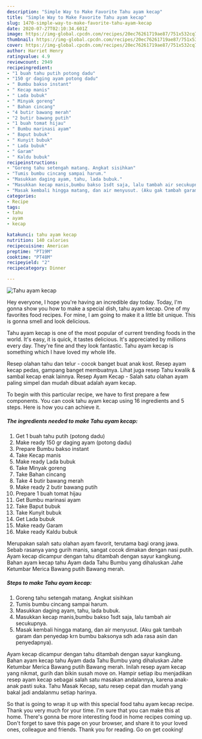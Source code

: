 ```yaml
---
description: "Simple Way to Make Favorite Tahu ayam kecap"
title: "Simple Way to Make Favorite Tahu ayam kecap"
slug: 1470-simple-way-to-make-favorite-tahu-ayam-kecap
date: 2020-07-27T02:10:34.601Z
image: https://img-global.cpcdn.com/recipes/20ec76261719ae87/751x532cq70/tahu-ayam-kecap-foto-resep-utama.jpg
thumbnail: https://img-global.cpcdn.com/recipes/20ec76261719ae87/751x532cq70/tahu-ayam-kecap-foto-resep-utama.jpg
cover: https://img-global.cpcdn.com/recipes/20ec76261719ae87/751x532cq70/tahu-ayam-kecap-foto-resep-utama.jpg
author: Harriet Henry
ratingvalue: 4.9
reviewcount: 2949
recipeingredient:
- "1 buah tahu putih potong dadu"
- "150 gr daging ayam potong dadu"
- " Bumbu bakso instant"
- " Kecap manis"
- " Lada bubuk"
- " Minyak goreng"
- " Bahan cincang"
- "4 butir bawang merah"
- "2 butir bawang putih"
- "1 buah tomat hijau"
- " Bumbu marinasi ayam"
- " Baput bubuk"
- " Kunyit bubuk"
- " Lada bubuk"
- " Garam"
- " Kaldu bubuk"
recipeinstructions:
- "Goreng tahu setengah matang. Angkat sisihkan"
- "Tumis bumbu cincang sampai harum."
- "Masukkan daging ayam, tahu, lada bubuk."
- "Masukkan kecap manis,bumbu bakso 1sdt saja, lalu tambah air secukupnya."
- "Masak kembali hingga matang, dan air menyusut. (Aku gak tambah garam dan penyedap krn bumbu baksonya sdh ada rasa asin dan penyedapnya)."
categories:
- Recipe
tags:
- tahu
- ayam
- kecap

katakunci: tahu ayam kecap 
nutrition: 140 calories
recipecuisine: American
preptime: "PT19M"
cooktime: "PT48M"
recipeyield: "2"
recipecategory: Dinner

---
```



![Tahu ayam kecap](https://img-global.cpcdn.com/recipes/20ec76261719ae87/751x532cq70/tahu-ayam-kecap-foto-resep-utama.jpg)

Hey everyone, I hope you're having an incredible day today. Today, I'm gonna show you how to make a special dish, tahu ayam kecap. One of my favorites food recipes. For mine, I am going to make it a little bit unique. This is gonna smell and look delicious.

Tahu ayam kecap is one of the most popular of current trending foods in the world. It's easy, it is quick, it tastes delicious. It's appreciated by millions every day. They're fine and they look fantastic. Tahu ayam kecap is something which I have loved my whole life.

Resep olahan tahu dan telur - cocok banget buat anak kost. Resep ayam kecap pedas, gampang banget membuatnya. Lihat juga resep Tahu kwalik &amp; sambal kecap enak lainnya. Resep Ayam Kecap - Salah satu olahan ayam paling simpel dan mudah dibuat adalah ayam kecap.


To begin with this particular recipe, we have to first prepare a few components. You can cook tahu ayam kecap using 16 ingredients and 5 steps. Here is how you can achieve it.

<!--inarticleads1-->

##### The ingredients needed to make Tahu ayam kecap:

1. Get 1 buah tahu putih (potong dadu)
1. Make ready 150 gr daging ayam (potong dadu)
1. Prepare  Bumbu bakso instant
1. Take  Kecap manis
1. Make ready  Lada bubuk
1. Take  Minyak goreng
1. Take  Bahan cincang
1. Take 4 butir bawang merah
1. Make ready 2 butir bawang putih
1. Prepare 1 buah tomat hijau
1. Get  Bumbu marinasi ayam
1. Take  Baput bubuk
1. Take  Kunyit bubuk
1. Get  Lada bubuk
1. Make ready  Garam
1. Make ready  Kaldu bubuk


Merupakan salah satu olahan ayam favorit, terutama bagi orang jawa. Sebab rasanya yang gurih manis, sangat cocok dimakan dengan nasi putih. Ayam kecap dicampur dengan tahu ditambah dengan sayur kangkung. Bahan ayam kecap tahu Ayam dada Tahu Bumbu yang dihaluskan Jahe Ketumbar Merica Bawang putih Bawang merah. 

<!--inarticleads2-->

##### Steps to make Tahu ayam kecap:

1. Goreng tahu setengah matang. Angkat sisihkan
1. Tumis bumbu cincang sampai harum.
1. Masukkan daging ayam, tahu, lada bubuk.
1. Masukkan kecap manis,bumbu bakso 1sdt saja, lalu tambah air secukupnya.
1. Masak kembali hingga matang, dan air menyusut. (Aku gak tambah garam dan penyedap krn bumbu baksonya sdh ada rasa asin dan penyedapnya).


Ayam kecap dicampur dengan tahu ditambah dengan sayur kangkung. Bahan ayam kecap tahu Ayam dada Tahu Bumbu yang dihaluskan Jahe Ketumbar Merica Bawang putih Bawang merah. Inilah resep ayam kecap yang nikmat, gurih dan bikin susah move on. Hampir setiap ibu menjadikan resep ayam kecap sebagai salah satu masakan andalannya, karena anak-anak pasti suka. Tahu Masak Kecap, satu resep cepat dan mudah yang bakal jadi andalanmu setiap harinya. 

So that is going to wrap it up with this special food tahu ayam kecap recipe. Thank you very much for your time. I'm sure that you can make this at home. There's gonna be more interesting food in home recipes coming up. Don't forget to save this page on your browser, and share it to your loved ones, colleague and friends. Thank you for reading. Go on get cooking!

